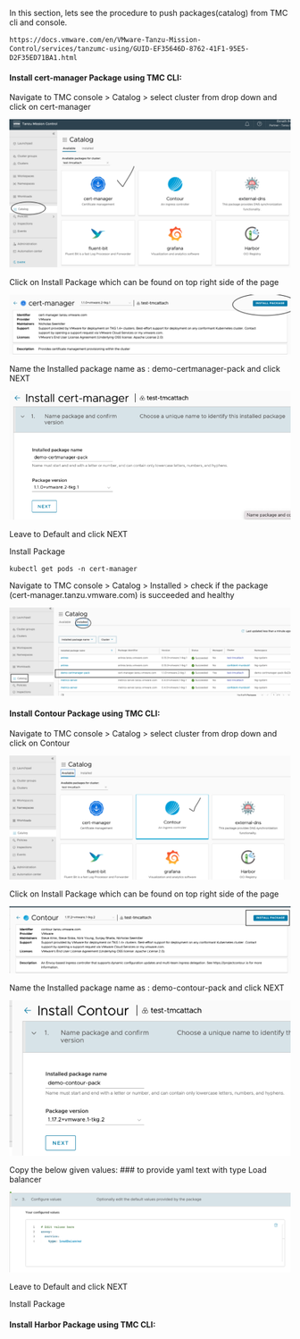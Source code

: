 In this section, lets see the procedure to push packages(catalog) from TMC cli and console. 

```dashboard:open-url
https://docs.vmware.com/en/VMware-Tanzu-Mission-Control/services/tanzumc-using/GUID-EF35646D-8762-41F1-95E5-D2F35ED71BA1.html
```
#### Install cert-manager Package using TMC CLI: 

Navigate to TMC console > Catalog > select cluster from drop down and click on cert-manager

![TMC install package](images/TMC-6.png)

Click on Install Package which can be found on top right side of the page

![TMC install package](images/TMC-7.png)

Name the Installed package name as : demo-certmanager-pack and click NEXT

![TMC install package](images/TMC-8.png)

Leave to Default and click NEXT

Install Package

```execute
kubectl get pods -n cert-manager
```

Navigate to TMC console > Catalog > Installed > check if the package (cert-manager.tanzu.vmware.com) is succeeded and healthy

![TMC Cluster console](images/TMC-9.png)


#### Install Contour Package using TMC CLI: 

Navigate to TMC console > Catalog > select cluster from drop down and click on Contour

![TMC Cluster console](images/TMC-10.png)

Click on Install Package which can be found on top right side of the page

![TMC Cluster console](images/TMC-11.png)

Name the Installed package name as : demo-contour-pack and click NEXT

![TMC Cluster console](images/TMC-12.png)

Copy the below given values: ### to provide yaml text with type Load balancer

![TMC Cluster console](images/TMC-13.png) 

Leave to Default and click NEXT

Install Package

#### Install Harbor Package using TMC CLI: 
